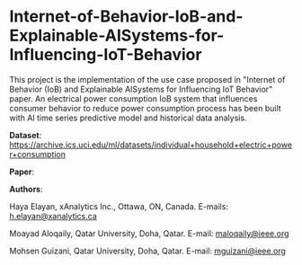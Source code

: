 # Internet-of-Behavior-IoB-and-Explainable-AISystems-for-Influencing-IoT-Behavior


This project is the implementation of the use case proposed in "Internet of Behavior (IoB) and Explainable AISystems for Influencing IoT Behavior" paper. An electrical power consumption IoB system that influences consumer behavior to reduce power consumption process has been built with AI time series predictive model and historical data analysis.

**Dataset**: https://archive.ics.uci.edu/ml/datasets/individual+household+electric+power+consumption

**Paper**: 

**Authors**:

Haya Elayan, xAnalytics Inc., Ottawa, ON, Canada. E-mails: h.elayan@xanalytics.ca

Moayad Aloqaily, Qatar University, Doha, Qatar. E-mail: maloqaily@ieee.org

Mohsen Guizani, Qatar University, Doha, Qatar. E-mail: mguizani@ieee.org
